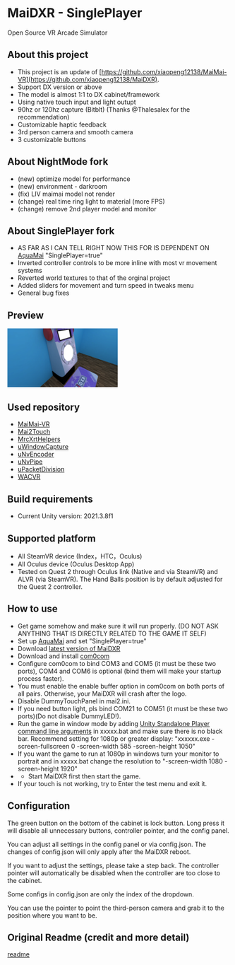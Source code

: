# MaiDXR - SinglePlayer
Open Source VR Arcade Simulator

**About this project**
---
- This project is an update of [https://github.com/xiaopeng12138/MaiMai-VR](https://github.com/xiaopeng12138/MaiDXR). 
- Support DX version or above
- The model is almost 1:1 to DX cabinet/framework
- Using native touch input and light outupt
- 90hz or 120hz capture (Bitblt) (Thanks @Thalesalex for the recommendation)
- Customizable haptic feedback
- 3rd person camera and smooth camera
- 3 customizable buttons

**About NightMode fork**
---
- (new) optimize model for performance
- (new) environment - darkroom
- (fix) LIV maimai model not render
- (change) real time ring light to material (more FPS)
- (change) remove 2nd player model and monitor

**About SinglePlayer fork**
---
- AS FAR AS I CAN TELL RIGHT NOW THIS FOR IS DEPENDENT ON [AquaMai](https://github.com/hykilpikonna/AquaDX/tree/v1-dev/AquaMai) "SinglePlayer=true"
- Inverted controller controls to be more inline with most vr movement systems
- Reverted world textures to that of the orginal project
- Added sliders for movement and turn speed in tweaks menu
- General bug fixes

**Preview**
---
<img src="https://github.com/jettsd/MaiDXR-sp1/blob/main/PreviewImage/MaiDXR-SP1_PreviewImage.png?raw=true" width="250" />

**Used repository**
---
- [MaiMai-VR](https://github.com/HelloKS/MaiMai-VR)
- [Mai2Touch](https://github.com/Sucareto/Mai2Touch)
- [MrcXrtHelpers](https://github.com/TonyViT/MrcXrtHelpers)
- [uWindowCapture](https://github.com/hecomi/uWindowCapture)
- [uNvEncoder](https://github.com/hecomi/uNvEncoder)
- [uNvPipe](https://github.com/hecomi/uNvPipe)
- [uPacketDivision](https://github.com/hecomi/uPacketDivision)
- [WACVR](https://github.com/xiaopeng12138/WACVR)

**Build requirements**
---
- Current Unity version: 2021.3.8f1

**Supported platform**
---
- All SteamVR device (Index，HTC，Oculus)
- All Oculus device (Oculus Desktop App)
- Tested on Quest 2 through Oculus link (Native and via SteamVR) and ALVR (via SteamVR). The Hand Balls position is by default adjusted for the Quest 2 controller.

**How to use**
---
- Get game somehow and make sure it will run properly. (DO NOT ASK ANYTHING THAT IS DIRECTLY RELATED TO THE GAME IT SELF)
- Set up [AquaMai](https://github.com/hykilpikonna/AquaDX/tree/v1-dev/AquaMai) and set "SinglePlayer=true"
- Download [latest version of MaiDXR](https://github.com/xiaopeng12138/MaiDXR/releases)
- Download and install [com0com](https://storage.googleapis.com/google-code-archive-downloads/v2/code.google.com/powersdr-iq/setup_com0com_W7_x64_signed.exe)
- Configure com0com to bind COM3 and COM5 (it must be these two ports), COM4 and COM6 is optional (bind them will make your startup process faster).
- You must enable the enable buffer option in com0com on both ports of all pairs. Otherwise, your MaiDXR will crash after the logo.
- Disable DummyTouchPanel in mai2.ini.
- If you need button light, pls bind COM21 to COM51 (it must be these two ports)(Do not disable DummyLED!).
- Run the game in window mode by adding [Unity Standalone Player command line arguments](https://docs.unity3d.com/Manual/PlayerCommandLineArguments.html) in xxxxx.bat and make sure there is no black bar. Recommend setting for 1080p or greater display: "xxxxxx.exe -screen-fullscreen 0 -screen-width 585 -screen-height 1050"
- If you want the game to run at 1080p in windows turn your monitor to portrait and in xxxxx.bat change the resolution to "-screen-width 1080 -screen-height 1920"
- - Start MaiDXR first then start the game.
- If your touch is not working, try to Enter the test menu and exit it.


**Configuration**
---
The green button on the bottom of the cabinet is lock button. Long press it will disable all unnecessary buttons, controller pointer, and the config panel.

You can adjust all settings in the config panel or via config.json. The changes of config.json will only apply after the MaiDXR reboot. 

If you want to adjust the settings, please take a step back. The controller pointer will automatically be disabled when the controller are too close to the cabinet.

Some configs in config.json are only the index of the dropdown.

You can use the pointer to point the third-person camera and grab it to the position where you want to be.

**Original Readme (credit and more detail)**
---
[readme](https://github.com/AsamiKafune/MaiDXR-NightMode/blob/main/oldreadme.md)

